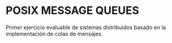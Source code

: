 # POSIX MESSAGE QUEUES
Primer ejercicio evaluable de sistemas distribuidos basado en la implementación de colas de mensajes.
